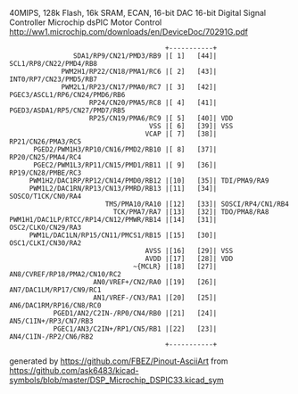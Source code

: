 40MIPS, 128k Flash, 16k SRAM, ECAN, 16-bit DAC
16-bit Digital Signal Controller Microchip dsPIC Motor Control
http://ww1.microchip.com/downloads/en/DeviceDoc/70291G.pdf


	                                       +-----------+
	                SDA1/RP9/CN21/PMD3/RB9 |[ 1]   [44]| SCL1/RP8/CN22/PMD4/RB8
	             PWM2H1/RP22/CN18/PMA1/RC6 |[ 2]   [43]| INT0/RP7/CN23/PMD5/RB7
	             PWM2L1/RP23/CN17/PMA0/RC7 |[ 3]   [42]| PGEC3/ASCL1/RP6/CN24/PMD6/RB6
	                    RP24/CN20/PMA5/RC8 |[ 4]   [41]| PGED3/ASDA1/RP5/CN27/PMD7/RB5
	                    RP25/CN19/PMA6/RC9 |[ 5]   [40]| VDD
	                                   VSS |[ 6]   [39]| VSS
	                                  VCAP |[ 7]   [38]| RP21/CN26/PMA3/RC5
	      PGED2/PWM1H3/RP10/CN16/PMD2/RB10 |[ 8]   [37]| RP20/CN25/PMA4/RC4
	      PGEC2/PWM1L3/RP11/CN15/PMD1/RB11 |[ 9]   [36]| RP19/CN28/PMBE/RC3
	     PWM1H2/DAC1RP/RP12/CN14/PMD0/RB12 |[10]   [35]| TDI/PMA9/RA9
	     PWM1L2/DAC1RN/RP13/CN13/PMRD/RB13 |[11]   [34]| SOSCO/T1CK/CN0/RA4
	                        TMS/PMA10/RA10 |[12]   [33]| SOSCI/RP4/CN1/RB4
	                          TCK/PMA7/RA7 |[13]   [32]| TDO/PMA8/RA8
	PWM1H1/DAC1LP/RTCC/RP14/CN12/PMWR/RB14 |[14]   [31]| OSC2/CLKO/CN29/RA3
	     PWM1L/DAC1LN/RP15/CN11/PMCS1/RB15 |[15]   [30]| OSC1/CLKI/CN30/RA2
	                                  AVSS |[16]   [29]| VSS
	                                  AVDD |[17]   [28]| VDD
	                               ~{MCLR} |[18]   [27]| AN8/CVREF/RP18/PMA2/CN10/RC2
	                     AN0/VREF+/CN2/RA0 |[19]   [26]| AN7/DAC1LM/RP17/CN9/RC1
	                     AN1/VREF-/CN3/RA1 |[20]   [25]| AN6/DAC1RM/RP16/CN8/RC0
	           PGED1/AN2/C2IN-/RP0/CN4/RB0 |[21]   [24]| AN5/C1IN+/RP3/CN7/RB3
	           PGEC1/AN3/C2IN+/RP1/CN5/RB1 |[22]   [23]| AN4/C1IN-/RP2/CN6/RB2
	                                       +-----------+


generated by https://github.com/FBEZ/Pinout-AsciiArt from https://github.com/ask6483/kicad-symbols/blob/master/DSP_Microchip_DSPIC33.kicad_sym